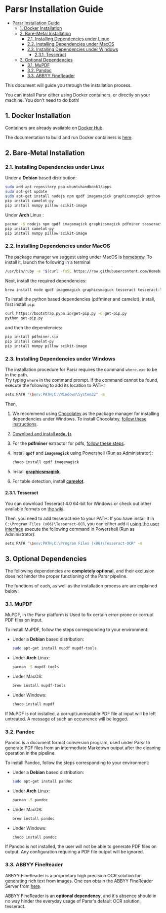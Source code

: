 # Parsr Installation Guide

- [Parsr Installation Guide](#parsr-installation-guide)
  - [1. Docker Installation](#1-docker-installation)
  - [2. Bare-Metal Installation](#2-bare-metal-installation)
    - [2.1. Installing Dependencies under Linux](#21-installing-dependencies-under-linux)
    - [2.2. Installing Dependencies under MacOS](#22-installing-dependencies-under-macos)
    - [2.3. Installing Dependencies under Windows](#23-installing-dependencies-under-windows)
      - [2.3.1. Tesseract](#231-tesseract)
  - [3. Optional Dependencies](#3-optional-dependencies)
    - [3.1. MuPDF](#31-mupdf)
    - [3.2. Pandoc](#32-pandoc)
    - [3.3. ABBYY FineReader](#33-abbyy-finereader)

This document will guide you through the installation process.

You can install Parsr either using Docker containers, or directly on your machine. You don't need to do both!

## 1. Docker Installation

Containers are already available on [Docker Hub](https://hub.docker.com/u/axarev).

The documentation to build and run Docker containers is [here](docs/docker.md).

## 2. Bare-Metal Installation

### 2.1. Installing Dependencies under Linux

Under a **Debian** based distribution:

```sh
sudo add-apt-repository ppa:ubuntuhandbook1/apps
sudo apt-get update
sudo apt-get install nodejs npm qpdf imagemagick graphicsmagick python-pdfminer tesseract-ocr libtesseract-dev python3-tk ghostscript python3-pip
pip install camelot-py
pip install numpy pillow scikit-image
```

Under **Arch** Linux :

```sh
pacman -S nodejs npm qpdf imagemagick graphicsmagick pdfminer tesseract python-pip
pip install camelot-py
pip install numpy pillow scikit-image
```

### 2.2. Installing Dependencies under MacOS

The package manager we suggest using under MacOS is [homebrew](https://brew.sh/).
To install it, launch the following in a terminal

```sh
/usr/bin/ruby -e "$(curl -fsSL https://raw.githubusercontent.com/Homebrew/install/master/install)"
```

Next, install the required dependencies:

```sh
brew install node qpdf imagemagick graphicsmagick tesseract tesseract-lang tcl-tk ghostscript
```

To install the python based dependencies (pdfminer and camelot), install, first install `pip`:

```sh
curl https://bootstrap.pypa.io/get-pip.py -o get-pip.py
python get-pip.py
```

and then the dependencies:

```sh
pip install pdfminer.six
pip install camelot-py
pip install numpy pillow scikit-image
```

### 2.3. Installing Dependencies under Windows

The installation procedure for Parsr requires the command `where.exe` to be in the path.  
Try typing `where` in the command prompt. If the command cannot be found, execute the following to add its location to PATH:

```sh
setx PATH "\$env:PATH;C:\Windows\System32" -m
```

Then,

1. We recommend using [Chocolatey](https://chocolatey.org) as the package manager for installing dependencies under Windows. To install Chocolatey, [follow these instructions](https://chocolatey.org/install#installing-chocolatey).
2. [Download and install **`node.js`**](https://nodejs.org/en/download)
3. For the **pdfminer** extractor for pdfs, [follow these steps](https://github.com/pdfminer/pdfminer.six#how-to-install).
4. Install **`qpdf`** and **`imagemagick`** using Powershell (Run as Administrator):

   ```sh
   choco install qpdf imagemagick
   ```

5. Install [**graphicsmagick**](http://www.graphicsmagick.org/).

6. For table detection, install [**camelot**](https://camelot-py.readthedocs.io/en/master/user/install-deps.html#for-windows).

#### 2.3.1. Tesseract

You can download Tesseract 4.0 64-bit for Windows or check out other available formats on [the wiki](https://github.com/UB-Mannheim/tesseract/wiki).

Then, you need to add tesseract.exe to your PATH:
If you have install it in `C:\Program Files (x86)\Tesseract-OCR`, you can either add it [using the user interface](https://docs.alfresco.com/4.2/tasks/fot-addpath.html) execute the following command in Powershell (Run as Administrator):

```sh
setx PATH "\$env:PATH;C:\Program Files (x86)\Tesseract-OCR" -m
```

## 3. Optional Dependencies

The following dependencies are **completely optional**, and their exclusion does not hinder the proper functioning of the Parsr pipeline.

The functions of each, as well as the installation process are are explained below:

### 3.1. MuPDF

MuPDF, in the Parsr platform is Used to fix certain error-prone or corrupt PDF files on input.

To install MuPDF, follow the steps corresponding to your environment:

- Under a **Debian** based distribution:

  ```sh
  sudo apt-get install mupdf mupdf-tools
  ```

- Under **Arch** Linux:

  ```sh
  pacman -S mupdf-tools
  ```

- Under MacOS:

  ```sh
  brew install mupdf-tools
  ```

- Under Windows:

  ```sh
  choco install mupdf
  ```

If MuPDF is not installed, a corrupt/unreadable PDF file at input will be left untreated.
A message of such an occurrence will be logged.

### 3.2. Pandoc

Pandoc is a document format conversion program, used under Parsr to generate PDF files from an intermediate Markdown output after the cleaning operation in the pipeline.

To install Pandoc, follow the steps corresponding to your environment:

- Under a **Debian** based distribution:

  ```sh
  sudo apt-get install pandoc
  ```

- Under **Arch** Linux:

  ```sh
  pacman -S pandoc
  ```

- Under MacOS:

  ```sh
  brew install pandoc
  ```

- Under Windows:

  ```sh
  choco install pandoc
  ```

If Pandoc is not installed, the user will not be able to generate PDF files on output.
Any configuration requiring a PDF file output will be ignored.

### 3.3. ABBYY FineReader

ABBYY FineReader is a proprietary high precision OCR solution for generating rich text from images.
One can obtain the ABBYY FineReader Server from [here](https://www.abbyy.com/en-us/finereader-server/).

ABBYY FineReader is an **optional dependency**, and it's absence should in no way hinder the everyday usage of Parsr's default OCR solution, tesseract.
